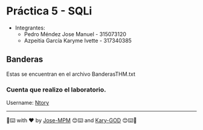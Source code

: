 # Práctica 5 - SQLi

* Integrantes:
	- Pedro Méndez Jose Manuel - 315073120
	- Azpeitia García Karyme Ivette - 317340385

## Banderas

Estas se encuentran en el archivo BanderasTHM.txt

### Cuenta que realizo el laboratorio.

Username: [Ntory](https://tryhackme.com/p/Ntory)

------
📢⌨️ with ❤️ by [Jose-MPM](https://github.com/Jose-MPM) 😊⌨️ and [Kary-GOD](https://github.com/Kary-AG) 😊⌨️🎁
